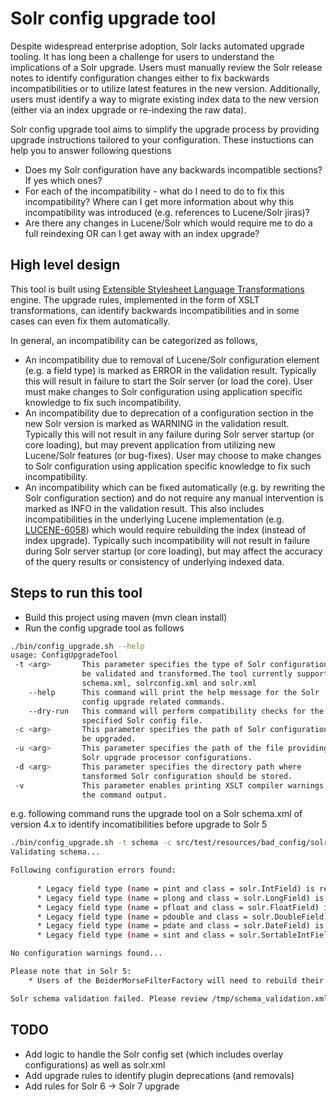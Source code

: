 # Solr config upgrade tool

Despite widespread enterprise adoption, Solr lacks automated upgrade tooling. It has long been a challenge for users to understand the implications of a Solr upgrade. Users must manually review the Solr release notes to identify configuration changes either to fix backwards incompatibilities or to utilize latest features in the new version. Additionally, users must identify a way to migrate existing index data to the new version (either via an index upgrade or re-indexing the raw data).

Solr config upgrade tool aims to simplify the upgrade process by providing upgrade instructions tailored to your configuration. These instuctions can help you to answer following questions

- Does my Solr configuration have any backwards incompatible sections? If yes which ones?
- For each of the incompatibility - what do I need to do to fix this incompatibility? Where can I get more information about why this incompatibility was introduced (e.g. references to Lucene/Solr jiras)?
- Are there any changes in Lucene/Solr which would require me to do a full reindexing OR can I get away with an index upgrade?

 ## High level design
 
This tool is built using [Extensible Stylesheet Language Transformations](https://en.wikipedia.org/wiki/XSLT) engine. The upgrade rules, implemented in the form of XSLT transformations, can identify backwards incompatibilities and in some cases can even fix them automatically.
 
 In general, an incompatibility can be categorized as follows,
 - An incompatibility due to removal of Lucene/Solr configuration element (e.g. a field type) is marked as ERROR in the validation result. Typically this will result in failure to start the Solr server (or load the core). User must make changes to Solr configuration using application specific knowledge to fix such incompatibility.
 - An incompatibility due to deprecation of a configuration section in the new Solr version is marked as WARNING in the validation result. Typically this will not result in any failure during Solr server startup (or core loading), but may prevent application from utilizing new Lucene/Solr features (or bug-fixes). User may choose to make changes to Solr configuration using application specific knowledge to fix such incompatibility.
 - An incompatibility which can be fixed automatically (e.g. by rewriting the Solr configuration section) and do not require any manual intervention is marked as INFO in the validation result. This also includes incompatibilities in the underlying Lucene implementation (e.g. [LUCENE-6058](https://issues.apache.org/jira/browse/LUCENE-6058)) which would require rebuilding the index (instead of index upgrade). Typically such incompatibility will not result in failure during Solr server startup (or core loading), but may affect the accuracy of the query results or consistency of underlying indexed data.

## Steps to run this tool

- Build this project using maven (mvn clean install)
- Run the config upgrade tool as follows
```bash
./bin/config_upgrade.sh --help
usage: ConfigUpgradeTool
 -t <arg>       This parameter specifies the type of Solr configuration to
                be validated and transformed.The tool currently supports
                schema.xml, solrconfig.xml and solr.xml
    --help      This command will print the help message for the Solr
                config upgrade related commands.
    --dry-run   This command will perform compatibility checks for the
                specified Solr config file.
 -c <arg>       This parameter specifies the path of Solr configuration to
                be upgraded.
 -u <arg>       This parameter specifies the path of the file providing
                Solr upgrade processor configurations.
 -d <arg>       This parameter specifies the directory path where
                tansformed Solr configuration should be stored.
 -v             This parameter enables printing XSLT compiler warnings on
                the command output.
```

e.g. following command runs the upgrade tool on a Solr schema.xml of version 4.x to identify incomatibilities before upgrade to Solr 5

```bash
./bin/config_upgrade.sh -t schema -c src/test/resources/bad_config/solr4/schema.xml -u validators/solr_4_to_5_processors.xml -d /tmp
Validating schema...

Following configuration errors found:
      
      * Legacy field type (name = pint and class = solr.IntField) is removed.
      * Legacy field type (name = plong and class = solr.LongField) is removed.
      * Legacy field type (name = pfloat and class = solr.FloatField) is removed.
      * Legacy field type (name = pdouble and class = solr.DoubleField) is removed.
      * Legacy field type (name = pdate and class = solr.DateField) is removed.
      * Legacy field type (name = sint and class = solr.SortableIntField) is removed.

No configuration warnings found...

Please note that in Solr 5:
    * Users of the BeiderMorseFilterFactory will need to rebuild their indexes after upgrading

Solr schema validation failed. Please review /tmp/schema_validation.xml for more details. 
```
 
## TODO
- Add logic to handle the Solr config set (which includes overlay configurations) as well as solr.xml
- Add upgrade rules to identify plugin deprecations (and removals)
- Add rules for Solr 6 -> Solr 7 upgrade

